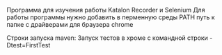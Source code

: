 Программа для изучения работы Katalon Recorder и Selenium
Для работы программы нужно добавить в перменную среды PATH путь к папке с драйверами для браузера chrome

Строки запуска maven:
Запуск тестов в хроме с командной строки -Dtest=FirstTest
